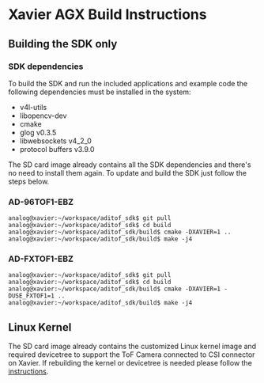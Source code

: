 # Xavier AGX Build Instructions


## Building the SDK only

### SDK dependencies
To build the SDK and run the included applications and example code the following dependencies must be installed in the system:
 - v4l-utils
 - libopencv-dev
 - cmake
 - glog v0.3.5
 - libwebsockets v4_2_0
 - protocol buffers v3.9.0

The SD card image already contains all the SDK dependencies and there's no need to install them again. To update and build the SDK just follow the steps below.

### AD-96TOF1-EBZ

```console
analog@xavier:~/workspace/aditof_sdk$ git pull
analog@xavier:~/workspace/aditof_sdk$ cd build
analog@xavier:~/workspace/aditof_sdk/build$ cmake -DXAVIER=1 ..
analog@xavier:~/workspace/aditof_sdk/build$ make -j4
```

### AD-FXTOF1-EBZ

```console
analog@xavier:~/workspace/aditof_sdk$ git pull
analog@xavier:~/workspace/aditof_sdk$ cd build
analog@xavier:~/workspace/aditof_sdk/build$ cmake -DXAVIER=1 -DUSE_FXTOF1=1 ..
analog@xavier:~/workspace/aditof_sdk/build$ make -j4
```

## Linux Kernel
The SD card image already contains the customized Linux kernel image and required devicetree to support the ToF Camera connected to CSI connector on Xavier.
If rebuilding the kernel or devicetree is needed please follow the [instructions](https://wiki.analog.com/resources/eval/user-guides/ad-96tof1-ebz/ug_xavier_agx).
